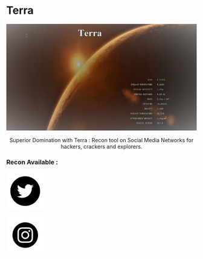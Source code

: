 # Terra


<p align="center">
<img src="./img/terra.jpg" alt="terra"  />
</p>

<p align="center" >
Superior Domination with Terra : Recon tool on Social Media Networks for hackers, crackers and explorers.
</p>

### Recon Available :


<p>
<img height="100px" width="100px" src="./img/twitter.png" />
</p>

<p>
<img height="100px" width="100px" src="./img/insta.png" />
</p>









